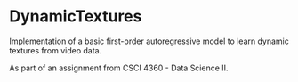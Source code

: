 # DynamicTextures
Implementation of a basic first-order autoregressive model to learn dynamic textures from video data.

As part of an assignment from CSCI 4360 - Data Science II. 
